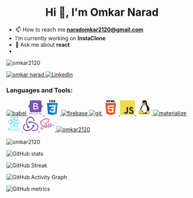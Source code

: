 <h1 align="center">Hi 👋, I'm Omkar Narad</h1>
                                                                     
                                                                      

                                              

                                                           
- 📫 How to reach me **naradomkar2120@gmail.com**
- I’m currently working on **InstaClone**
- 💬 Ask me about **react**
- 
 <p align="left"> <img src="https://komarev.com/ghpvc/?username=omkar2120&label=Profile%20views&color=0e75b6&style=flat" alt="omkar2120" /> </p>
 <a href="https://www.instagram.com/__omkar_narad__/"><img src="https://img.shields.io/badge/__omkar_narad__-E4405F?style=for-the-badge&logo=instagram&logoColor=black" alt="omkar narad" />
  <a href="https://www.linkedin.com/in/omkar-narad-469560215/"><img src="https://img.shields.io/badge/Omkar%20Narad-000080?style=for-the-badge&logo=linkedin&logoColor=black%20for%20linkedin" alt="LinkedIn"/></a>
 
  
 
 <h3 align="left">Languages and Tools:</h3>
                               
 <p align="left"> 
   <a href="https://babeljs.io/" target="_blank" rel="noreferrer"> <img src="https://www.vectorlogo.zone/logos/babeljs/babeljs-icon.svg" alt="babel" width="40" height="40"/> </a> 
   <a href="https://getbootstrap.com" target="_blank" rel="noreferrer"> <img src="https://raw.githubusercontent.com/devicons/devicon/master/icons/bootstrap/bootstrap-plain-wordmark.svg" alt="bootstrap" width="40" height="40"/> </a>
   <a href="https://www.w3schools.com/css/" target="_blank" rel="noreferrer"> <img src="https://raw.githubusercontent.com/devicons/devicon/master/icons/css3/css3-original-wordmark.svg" alt="css3" width="40" height="40"/> </a> 
   <a href="https://firebase.google.com/" target="_blank" rel="noreferrer"> <img src="https://www.vectorlogo.zone/logos/firebase/firebase-icon.svg" alt="firebase" width="40" height="40"/> </a> 
   <a href="https://git-scm.com/" target="_blank" rel="noreferrer"> <img src="https://www.vectorlogo.zone/logos/git-scm/git-scm-icon.svg" alt="git" width="40" height="40"/> </a> 
   <a href="https://www.w3.org/html/" target="_blank" rel="noreferrer"> <img src="https://raw.githubusercontent.com/devicons/devicon/master/icons/html5/html5-original-wordmark.svg" alt="html5" width="40" height="40"/> </a>
   <a href="https://developer.mozilla.org/en-US/docs/Web/JavaScript" target="_blank" rel="noreferrer"> <img src="https://raw.githubusercontent.com/devicons/devicon/master/icons/javascript/javascript-original.svg" alt="javascript" width="40" height="40"/> </a> 
   <a href="https://www.linux.org/" target="_blank" rel="noreferrer"> <img src="https://raw.githubusercontent.com/devicons/devicon/master/icons/linux/linux-original.svg" alt="linux" width="40" height="40"/> </a> 
   <a href="https://materializecss.com/" target="_blank" rel="noreferrer"> <img src="https://raw.githubusercontent.com/prplx/svg-logos/5585531d45d294869c4eaab4d7cf2e9c167710a9/svg/materialize.svg" alt="materialize" width="40" height="40"/> </a> 
   <a href="https://reactjs.org/" target="_blank" rel="noreferrer"> <img src="https://raw.githubusercontent.com/devicons/devicon/master/icons/react/react-original-wordmark.svg" alt="react" width="40" height="40"/> </a> <a href="https://redux.js.org" target="_blank" rel="noreferrer"> <img src="https://raw.githubusercontent.com/devicons/devicon/master/icons/redux/redux-original.svg" alt="redux" width="40" height="40"/> </a>
   <a href="https://sass-lang.com" target="_blank" rel="noreferrer"> <img src="https://raw.githubusercontent.com/devicons/devicon/master/icons/sass/sass-original.svg" alt="sass" width="40
  


<h2> My GitHub Stats </h2>

<p align="left"> <a href="https://github.com/omkar2120"><img src="https://github-profile-trophy.vercel.app/?username=omkar2120&theme=onedark" alt="omkar2120" /></a> </p>

<p><img align="center" src="https://github-readme-stats.vercel.app/api/top-langs?username=omkar2120&show_icons=true&locale=en&layout=compact&&theme=highcontrast" alt="omkar2120" /></p>


   
    
![GitHub stats](https://github-readme-stats.vercel.app/api?username=omkar2120&show_icons=true&count_private=true&&theme=highcontrast)  

![GitHub Streak](https://github-readme-streak-stats.herokuapp.com/?user=omkar2120&theme=highcontrast) 

![GitHub Activity Graph](https://activity-graph.herokuapp.com/graph?username=omkar2120&bg_color=000000&color=4fff67&line=4fff67&point=ffffff&area=true&hide_border=true)  

![GitHub metrics](https://metrics.lecoq.io/omkar2120)  
<!-- <h2> Some Programming Humor for you <img align ='center' src='https://media2.giphy.com/media/UQDSBzfyiBKvgFcSTw/giphy.gif?cid=ecf05e47p3cd513axbek3f56ti3jzizq8hincw20jauyyfyw&rid=giphy.gif' width = '75px'></h2>

![Jokes Card](https://readme-jokes.vercel.app/api?theme=dark)
 -->
